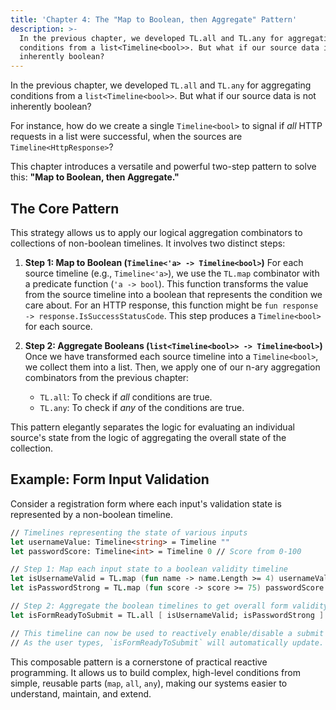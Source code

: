 ```yaml
---
title: 'Chapter 4: The "Map to Boolean, then Aggregate" Pattern'
description: >-
  In the previous chapter, we developed TL.all and TL.any for aggregating
  conditions from a list<Timeline<bool>>. But what if our source data is not
  inherently boolean?
---
```

In the previous chapter, we developed `TL.all` and `TL.any` for aggregating conditions from a `list<Timeline<bool>>`. But what if our source data is not inherently boolean?

For instance, how do we create a single `Timeline<bool>` to signal if *all* HTTP requests in a list were successful, when the sources are `Timeline<HttpResponse>`?

This chapter introduces a versatile and powerful two-step pattern to solve this: **"Map to Boolean, then Aggregate."**

## The Core Pattern

This strategy allows us to apply our logical aggregation combinators to collections of non-boolean timelines. It involves two distinct steps:

1.  **Step 1: Map to Boolean (`Timeline<'a> -> Timeline<bool>`)**
    For each source timeline (e.g., `Timeline<'a>`), we use the `TL.map` combinator with a predicate function (`'a -> bool`). This function transforms the value from the source timeline into a boolean that represents the condition we care about. For an HTTP response, this function might be `fun response -> response.IsSuccessStatusCode`. This step produces a `Timeline<bool>` for each source.

2.  **Step 2: Aggregate Booleans (`list<Timeline<bool>> -> Timeline<bool>`)**
    Once we have transformed each source timeline into a `Timeline<bool>`, we collect them into a list. Then, we apply one of our n-ary aggregation combinators from the previous chapter:
    * `TL.all`: To check if *all* conditions are true.
    * `TL.any`: To check if *any* of the conditions are true.

This pattern elegantly separates the logic for evaluating an individual source's state from the logic of aggregating the overall state of the collection.

## Example: Form Input Validation

Consider a registration form where each input's validation state is represented by a non-boolean timeline.

```fsharp
// Timelines representing the state of various inputs
let usernameValue: Timeline<string> = Timeline ""
let passwordScore: Timeline<int> = Timeline 0 // Score from 0-100

// Step 1: Map each input state to a boolean validity timeline
let isUsernameValid = TL.map (fun name -> name.Length >= 4) usernameValue
let isPasswordStrong = TL.map (fun score -> score >= 75) passwordScore

// Step 2: Aggregate the boolean timelines to get overall form validity
let isFormReadyToSubmit = TL.all [ isUsernameValid; isPasswordStrong ]

// This timeline can now be used to reactively enable/disable a submit button.
// As the user types, `isFormReadyToSubmit` will automatically update.
```

This composable pattern is a cornerstone of practical reactive programming. It allows us to build complex, high-level conditions from simple, reusable parts (`map`, `all`, `any`), making our systems easier to understand, maintain, and extend.
